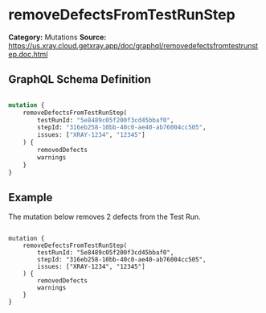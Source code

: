 # removeDefectsFromTestRunStep

**Category:** Mutations
**Source:** https://us.xray.cloud.getxray.app/doc/graphql/removedefectsfromtestrunstep.doc.html

## GraphQL Schema Definition

```graphql

mutation {
    removeDefectsFromTestRunStep(
        testRunId: "5e8489c05f200f3cd45bbaf0",
        stepId: "316eb258-10bb-40c0-ae40-ab76004cc505",
        issues: ["XRAY-1234", "12345"]
    ) {
        removedDefects
        warnings
    }
}

```

## Example

The mutation below removes 2 defects from the Test Run.

```

mutation {
    removeDefectsFromTestRunStep(
        testRunId: "5e8489c05f200f3cd45bbaf0",
        stepId: "316eb258-10bb-40c0-ae40-ab76004cc505",
        issues: ["XRAY-1234", "12345"]
    ) {
        removedDefects
        warnings
    }
}

```